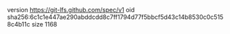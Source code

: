 version https://git-lfs.github.com/spec/v1
oid sha256:6c1c1e447ae290abddcdd8c7ff1794d77f5bbcf5d43c14b8530c0c5158c4b11c
size 1168
